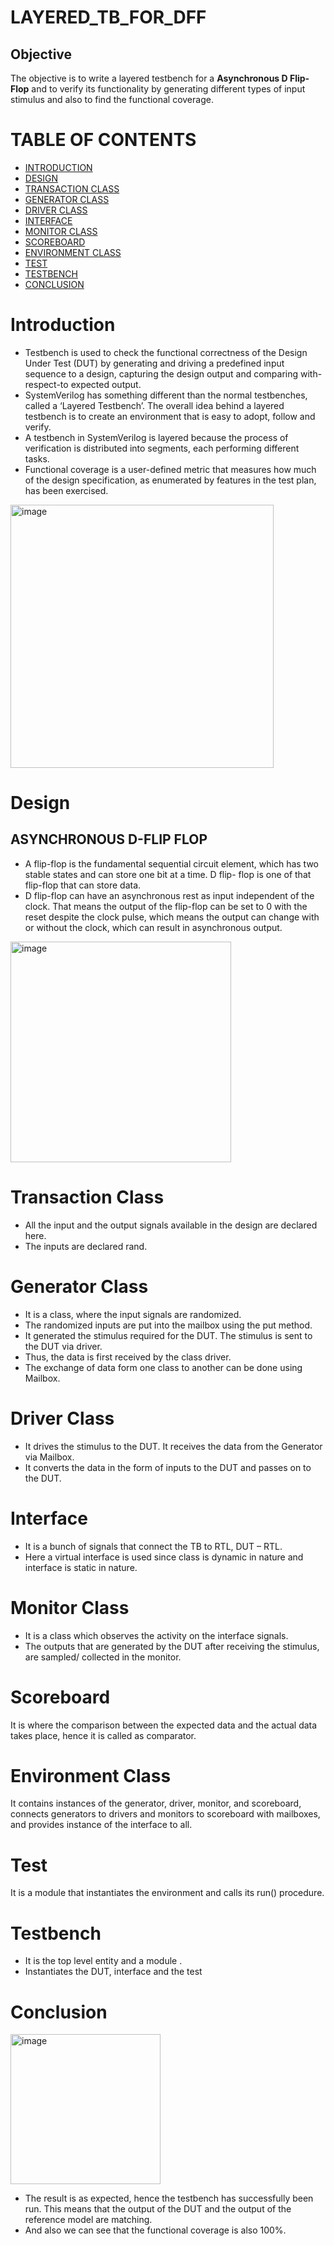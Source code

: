 # LAYERED_TB_FOR_DFF
## Objective
The objective is to write a layered testbench for a **Asynchronous D Flip-Flop** and to verify its functionality by generating different types of input stimulus and also to find the functional coverage.
# TABLE OF CONTENTS
+ [INTRODUCTION](#introduction)
+ [DESIGN](#design)
+ [TRANSACTION CLASS](#transaction-class)
+ [GENERATOR CLASS](#generator-class)
+ [DRIVER CLASS](#driver-class)
+ [INTERFACE](#interface)
+ [MONITOR CLASS](#monitor-class)
+ [SCOREBOARD](#scoreboard)
+ [ENVIRONMENT CLASS](#environment-class)
+ [TEST](#test)
+ [TESTBENCH](#testbench)
+ [CONCLUSION](#conclusion)

# Introduction
+ Testbench is used to check the functional correctness of the Design Under Test (DUT) by generating and driving a predefined input sequence to a design, capturing the design output and comparing with-respect-to expected output.
+ SystemVerilog has something different than the normal testbenches, called a ‘Layered Testbench’. The overall idea behind a layered testbench is to create an environment that is easy to adopt, follow and verify.
+ A testbench in SystemVerilog is layered because the process of verification is distributed into segments, each performing different tasks.
+ Functional coverage is a user-defined metric that measures  how much of the design specification, as enumerated by  features in the test plan, has been exercised.

<img width="421" alt="image" src="https://github.com/Veda1809/Layered_tb_for_DFF/assets/142098395/f2c233ee-3992-410f-b8d4-bef3669d5b34">

# Design
## ASYNCHRONOUS D-FLIP FLOP
- A flip-flop is the fundamental sequential circuit element, which has two stable
states and can store one bit at a time. D flip- flop is one of that flip-flop that can
store data.
- D flip-flop can have an asynchronous rest as input independent of the clock. That
means the output of the flip-flop can be set to 0 with the reset despite the clock
pulse, which means the output can change with or without the clock, which can
result in asynchronous output.

<img width="353" alt="image" src="https://github.com/Veda1809/Layered_tb_for_DFF/assets/142098395/241ef51e-0748-4d25-881a-a22c9ed9b410">

# Transaction Class
- All the input and the output signals available in the design are declared here. 
- The inputs are declared rand. 
# Generator Class
- It is a class, where the input signals are randomized.
- The randomized inputs are put into the mailbox using the put method.
- It generated the stimulus required for the DUT. The stimulus is sent to the DUT via driver.
- Thus, the data is first received by the class driver.
- The exchange of data form one class to another can be done using Mailbox.
# Driver Class
- It drives the stimulus to the DUT. It receives the data from the Generator via Mailbox.
- It converts the data in the form of inputs to the DUT and passes on to the DUT.
# Interface
- It is a bunch of signals that connect the TB to RTL, DUT – RTL.
- Here a virtual interface is used since class is dynamic in nature and interface is static in nature.
# Monitor Class
- It is a class which observes the activity on the interface signals.
- The outputs that are generated by the DUT after receiving the stimulus, are sampled/ collected in the monitor.
# Scoreboard
It is where the comparison between the expected data and the actual data takes place, hence it is called as comparator.
# Environment Class
It contains instances of the generator, driver, monitor, and scoreboard, connects generators to drivers and monitors to scoreboard with mailboxes, and provides instance of the interface to all.
# Test
It is a module that instantiates the environment and calls its run() procedure.
# Testbench
- It is the top level entity and a module . 
- Instantiates the DUT, interface and the test
# Conclusion
<img width="240" alt="image" src="https://github.com/Veda1809/Layered_tb_for_DFF/assets/142098395/78bbfa28-f0b6-4814-a6ca-ec63fada5abb">

+ The result is as expected, hence the testbench has successfully been run. This means that the output of the DUT and the output of the reference model are matching.
+ And also we can see that the functional coverage is also 100%.
